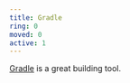 ```yaml
---
title: Gradle
ring: 0
moved: 0
active: 1
---
```

[Gradle](https://gradle.org/) is a great building tool. 
